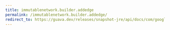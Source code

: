 ```yaml
---
title: immutablenetwork.builder.addedge
permalink: /immutablenetwork.builder.addedge/
redirect_to: https://guava.dev/releases/snapshot-jre/api/docs/com/google/common/graph/ImmutableNetwork.Builder.html#addEdge-N-N-E-
---
```

